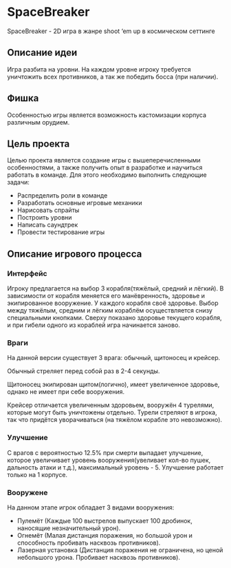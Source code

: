 # SpaceBreaker
SpaceBreaker - 2D игра в жанре shoot ‘em up          в космическом сеттинге
## Описание идеи
Игра разбита на уровни. На каждом уровне игроку требуется уничтожить всех противников, а так же победить босса (при наличии). 
## Фишка
Особенностью игры является возможность кастомизации корпуса различным орудием.

## Цель проекта 
Целью проекта является создание игры с вышеперечисленными особенностями, а также получить опыт в разработке и научиться работать в команде. Для этого необходимо выполнить следующие задачи:
- Распределить роли в команде 
- Разработать основные игровые механики
- Нарисовать спрайты
- Построить уровни
- Написать саундтрек
- Провести тестирование игры
## Описание игрового процесса
### Интерфейс
Игроку предлагается на выбор 3 корабля(тяжёлый, средний и лёгкий). В зависимости от корабля меняется его манёвренность, здоровье и экипированное вооружение. У каждого корабля своё здоровье. Выбор между тяжёлым, средним и лёгким кораблём осуществляется снизу специальными кнопками. Сверху показано здоровье текущего корабля, и при гибели одного из кораблей игра начинается заново.
### Враги
На данной версии существует 3 врага: обычный, щитоносец и крейсер. 

Обычный стреляет перед собой раз в 2-4 секунды.

Щитоносец экипирован щитом(логично), имеет увеличенное здоровье, однако не имеет при себе вооружения.

Крейсер отличается увеличенным здоровьем, вооружён 4 турелями, которые могут быть уничтожены отдельно. Турели стреляют в игрока, так что придётся уворачиваться (на тяжёлом корабле это невозможно).
### Улучшение
С врагов с вероятностью 12.5% при смерти выпадает улучшение, которое увеличивает уровень вооружения(увеливает кол-во пушек, дальность атаки и т.д.), максимальный уровень - 5. Улучшение работает только на 1 корпусе.
### Вооружене
На данном этапе игрок обладает 3 видами вооружения:
- Пулемёт (Каждые 100 выстрелов выпускает 100 дробинок, наносящие незначительный урон).
- Огнемёт (Малая дистанция поражения, но большой урон и способность пробивать насквозь противников).
- Лазерная установка (Дистанция поражения не ограничена, но ценой небольшого урона. Пробивает насквозь противников).
